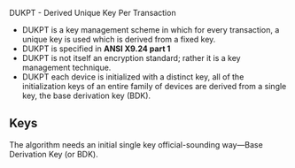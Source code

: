 DUKPT - Derived Unique Key Per Transaction

* DUKPT is a key management scheme in which for every transaction, a unique key is used which is derived from a fixed key.
* DUKPT is specified in **ANSI X9.24 part 1**
* DUKPT is not itself an encryption standard; rather it is a key management technique.
* DUKPT each device is initialized with a distinct key, all of the initialization keys of an entire family of devices are derived from a single key, the base derivation key (BDK).

Keys
--------
The algorithm needs an initial single key official-sounding way—Base Derivation Key (or BDK).


